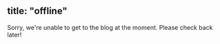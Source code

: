 title: "offline"
---

Sorry, we're unable to get to the blog at the moment. Please check back later!